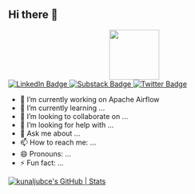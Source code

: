 ## Hi there 👋

<!--
**kunaljubce/kunaljubce** is a ✨ _special_ ✨ repository because its `README.md` (this file) appears on your GitHub profile.

Here are some ideas to get you started:

- 🔭 I’m currently working on ...
- 🌱 I’m currently learning ...
- 👯 I’m looking to collaborate on ...
- 🤔 I’m looking for help with ...
- 💬 Ask me about ...
- 📫 How to reach me: ...
- 😄 Pronouns: ...
- ⚡ Fun fact: ...
-->

<div id="header" align="center">
  <img src="https://i.giphy.com/media/v1.Y2lkPTc5MGI3NjExZ2M1eGo3ZDhxdHBqcnNrMWJ6cmtqaDRqY2FmdnQ3N2M1bXN2MXBjdSZlcD12MV9pbnRlcm5hbF9naWZfYnlfaWQmY3Q9cw/igRW3jH2LcCVzMqi5F/giphy.gif" width="100"/>
</div>

<div id="badges">
  <a href="https://www.linkedin.com/in/kunaljubce/">
    <img src="https://img.shields.io/badge/LinkedIn-blue?style=for-the-badge&logo=linkedin&logoColor=white" alt="LinkedIn Badge"/>
  </a>
  <a href="https://kunaljubce.substack.com/">
    <img src="https://img.shields.io/badge/Substack-orange?style=for-the-badge&logo=substack&logoColor=white" alt="Substack Badge"/>
  </a>
  <a href="https://x.com/kunaljubce">
    <img src="https://img.shields.io/badge/Twitter-blue?style=for-the-badge&logo=twitter&logoColor=white" alt="Twitter Badge"/>
  </a>
</div>

- 🔭 I’m currently working on Apache Airflow
- 🌱 I’m currently learning ...
- 👯 I’m looking to collaborate on ...
- 🤔 I’m looking for help with ...
- 💬 Ask me about ...
- 📫 How to reach me: ...
- 😄 Pronouns: ...
- ⚡ Fun fact: ...

[![kunaljubce's GitHub | Stats](https://stats.quira.sh/kunaljubce/github?theme=dark)](https://quira.sh?utm_source=widgets&utm_campaign=kunaljubce)
